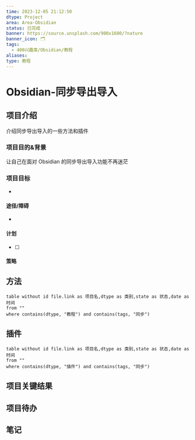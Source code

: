 ```yaml
---
time: 2023-12-05 21:12:50
dtype: Project
area: Area-Obsidian
status: 已完成
banner: https://source.unsplash.com/900x1600/?nature
banner_icon: 🗂️
tags:
  - 400兴趣类/Obsidian/教程
aliases: 
type: 教程
---
```


# Obsidian-同步导出导入 
## 项目介绍
介绍同步导出导入的一些方法和插件


### 项目目的&背景
让自己在面对 Obsidian 的同步导出导入功能不再迷茫


### 项目目标
- 

#### 途径/障碍
- 
 
#### 计划
- [ ] 

#### 策略


## 方法

```dataview
table without id file.link as 项目名,dtype as 类别,state as 状态,date as 时间
from ""   
where contains(dtype, "教程") and contains(tags, "同步")
```

## 插件

```dataview
table without id file.link as 项目名,dtype as 类别,state as 状态,date as 时间
from ""   
where contains(dtype, "插件") and contains(tags, "同步")
```

## 项目关键结果

## 项目待办

## 笔记

